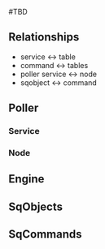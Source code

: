 #TBD

## Relationships
* service <-> table
* command <-> tables
* poller service <-> node
* sqobject <-> command

## Poller

### Service

### Node

## Engine


## SqObjects


## SqCommands